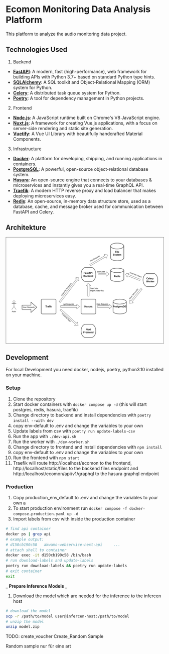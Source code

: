 # Ecomon Monitoring Data Analysis Platform

This platform to analyze the audio monitoring data project.

## Technologies Used

1. Backend

- **[FastAPI](https://fastapi.tiangolo.com/)**: A modern, fast (high-performance), web framework for building APIs with Python 3.7+ based on standard Python type hints.
- **[SQLAlchemy](https://www.sqlalchemy.org/)**: A SQL toolkit and Object-Relational Mapping (ORM) system for Python.
- **[Celery](https://docs.celeryproject.org/en/stable/)**: A distributed task queue system for Python.
- **[Poetry](https://python-poetry.org/)**: A tool for dependency management in Python projects.

2. Frontend

- **[Node.js](https://nodejs.org/)**: A JavaScript runtime built on Chrome's V8 JavaScript engine.
- **[Nuxt.js](https://nuxtjs.org/)**: A framework for creating Vue.js applications, with a focus on server-side rendering and static site generation.
- **[Vuetify](https://vuetifyjs.com/)**: A Vue UI Library with beautifully handcrafted Material Components.

3. Infrastructure

- **[Docker](https://www.docker.com/)**: A platform for developing, shipping, and running applications in containers.
- **[PostgreSQL](https://www.postgresql.org/)**: A powerful, open-source object-relational database system.
- **[Hasura](https://hasura.io/)**: An open-source engine that connects to your databases & microservices and instantly gives you a real-time GraphQL API.
- **[Traefik](https://traefik.io/)**: A modern HTTP reverse proxy and load balancer that makes deploying microservices easy.
- **[Redis](https://redis.io/)**: An open-source, in-memory data structure store, used as a database, cache, and message broker used for communication between FastAPI and Celery.

## Architekture

![Architekture](./docs/architekture.png)

## Development

For local Development you need docker, nodejs, poetry, python3.10 installed on your machine.

### Setup

1. Clone the repository
2. Start docker containers with `docker compose up -d` (this will start postgres, redis, hasura, traefik)
3. Change directory to backend and install dependencies with `poetry install --with dev`
4. copy env-default to .env and change the variables to your own
5. Update labels from csv with `poetry run update-labels-csv`
6. Run the app with `./dev-api.sh`
7. Run the worker with `./dev-worker.sh`
8. Change directory to frontend and install dependencies with `npm install`
9. copy env-default to .env and change the variables to your own
10. Run the frontend with `npm start`
11. Traefik will route http://localhost/ecomon to the frontend, http://localhost/static/files to the backend files endpoint and http://localhost/ecomon/api/v1/graphql to the hasura graphql endpoint

### Production

1. Copy production_env_default to .env and change the variables to your own a
2. To start production environment run `docker compose -f docker-compose.production.yaml up -d`
3. Import labels from csv with inside the production container

```bash
# find api container
docker ps | grep api
# example output:
# d150cb190c58   akwamo-webservice-next-api     ...
# attach shell to container
docker exec -it d150cb190c58 /bin/bash
# run download-labels and update-labels
poetry run download-labels && poetry run update-labels
# exit container
exit
```

**_ Prepare Inference Models _**

1. Download the model which are needed for the inference to the infercen host

```bash
# download the model
scp -r /path/to/model user@infercen-host:/path/to/model
# unzip the model
unzip model.zip
```

TODO:
create_voucher
Create_Random Sample

Random sample nur für eine art
